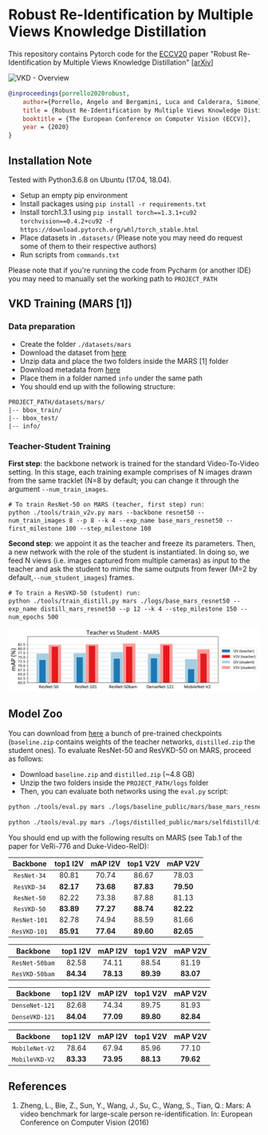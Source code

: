 # Robust Re-Identification by Multiple Views Knowledge Distillation

This repository contains Pytorch code for the [ECCV20](https://eccv2020.eu/) paper "Robust Re-Identification by Multiple Views Knowledge Distillation" [[arXiv](http://arxiv.org/abs/2007.04174)]

![VKD - Overview](images/mvd_framework.png)

```bibtex
@inproceedings{porrello2020robust,
    author={Porrello, Angelo and Bergamini, Luca and Calderara, Simone},
    title = {Robust Re-Identification by Multiple Views Knowledge Distillation},
    booktitle = {The European Conference on Computer Vision (ECCV)},
    year = {2020}
}
```

## Installation Note

Tested with Python3.6.8 on Ubuntu (17.04, 18.04).

- Setup an empty pip environment 
- Install packages using ``pip install -r requirements.txt``
- Install torch1.3.1 using ``pip install torch==1.3.1+cu92 torchvision==0.4.2+cu92 -f https://download.pytorch.org/whl/torch_stable.html
``
- Place datasets in ``.datasets/`` (Please note you may need do request some of them to their respective authors)
- Run scripts from ```commands.txt```

Please note that if you're running the code from Pycharm (or another IDE) you may need to manually set the working path to ``PROJECT_PATH``

## VKD Training (MARS [1])

### Data preparation
- Create the folder ``./datasets/mars``
- Download the dataset from [here](https://drive.google.com/drive/u/1/folders/0B6tjyrV1YrHeMVV2UFFXQld6X1E)
- Unzip data and place the two folders inside the MARS [1] folder
- Download metadata from [here](https://github.com/liangzheng06/MARS-evaluation/tree/master/info)
- Place them in a folder named ``info`` under the same path
- You should end up with the following structure:

```
PROJECT_PATH/datasets/mars/
|-- bbox_train/
|-- bbox_test/
|-- info/
```

### Teacher-Student Training

**First step**: the backbone network is trained for the standard Video-To-Video setting. In this stage, each training example comprises of N images drawn from the same tracklet (N=8 by default; you can change it through the argument ``--num_train_images``.

```shell
# To train ResNet-50 on MARS (teacher, first step) run:
python ./tools/train_v2v.py mars --backbone resnet50 --num_train_images 8 --p 8 --k 4 --exp_name base_mars_resnet50 --first_milestone 100 --step_milestone 100
```

**Second step**: we appoint it as the teacher and freeze its parameters. Then, a new network with the role of the student is instantiated. In doing so, we feed N views (i.e. images captured from multiple cameras) as input to the teacher and ask the student to mimic the same outputs from fewer (M=2 by default,``--num_student_images``) frames.
```shell
# To train a ResVKD-50 (student) run:
python ./tools/train_distill.py mars ./logs/base_mars_resnet50 --exp_name distill_mars_resnet50 --p 12 --k 4 --step_milestone 150 --num_epochs 500
```

![](images/mars_all_withstudent.png)

## Model Zoo

You can download from [here](https://drive.google.com/drive/folders/1EiiV4Q02dP9ASE7-zvlZdIDin3Xf6qp2?usp=sharing) a bunch of pre-trained checkpoints (``baseline.zip`` contains weights of the teacher networks, ``distilled.zip`` the student ones). To evaluate ResNet-50 and ResVKD-50 on MARS, proceed as follows:
- Download ``baseline.zip`` and ``distilled.zip`` (~4.8 GB)
- Unzip the two folders inside the ``PROJECT_PATH/logs`` folder
- Then, you can evaluate both networks using the ``eval.py`` script:

```sh
python ./tools/eval.py mars ./logs/baseline_public/mars/base_mars_resnet50 --trinet_chk_name chk_end
```

```sh
python ./tools/eval.py mars ./logs/distilled_public/mars/selfdistill/distill_mars_resnet50 --trinet_chk_name chk_di_1
```

You should end up with the following results on MARS (see Tab.1 of the paper for VeRi-776 and Duke-Video-ReID):

Backbone|top1 I2V|mAP I2V|top1 V2V|mAP V2V
:-:|:-:|:-:|:-:|:-:
``ResNet-34`` | 80.81 | 70.74 | 86.67 | 78.03 
``ResVKD-34`` | **82.17** | **73.68** | **87.83** | **79.50**
``ResNet-50`` | 82.22 | 73.38 | 87.88 | 81.13 
``ResVKD-50`` | **83.89** | **77.27** | **88.74** | **82.22** 
``ResNet-101`` | 82.78 | 74.94 | 88.59 | 81.66 
``ResVKD-101`` | **85.91** | **77.64** | **89.60** | **82.65** 

Backbone|top1 I2V|mAP I2V|top1 V2V|mAP V2V
:-:|:-:|:-:|:-:|:-:
``ResNet-50bam`` | 82.58 | 74.11 | 88.54 | 81.19 
``ResVKD-50bam`` | **84.34** | **78.13** | **89.39** | **83.07** 

Backbone|top1 I2V|mAP I2V|top1 V2V|mAP V2V
:-:|:-:|:-:|:-:|:-:
``DenseNet-121`` | 82.68 | 74.34 | 89.75 | 81.93 
``DenseVKD-121`` | **84.04** | **77.09** | **89.80** | **82.84** 

Backbone|top1 I2V|mAP I2V|top1 V2V|mAP V2V
:-:|:-:|:-:|:-:|:-:
``MobileNet-V2`` | 78.64 | 67.94 | 85.96 | 77.10 
``MobileVKD-V2`` | **83.33** | **73.95** | **88.13** | **79.62**

## References

1. Zheng, L., Bie, Z., Sun, Y., Wang, J., Su, C., Wang, S., Tian, Q.: Mars: A video benchmark for large-scale person re-identification. In: European Conference on Computer Vision (2016)

